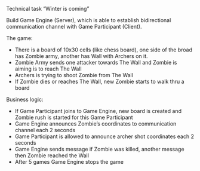 Technical task “Winter is coming”

Build Game Engine (Server), which is able to establish bidirectional communication channel with Game Participant (Client).

The game:
- There is a board of 10x30 cells (like chess board), one side of the broad has Zombie army, another has Wall with Archers on it.
- Zombie Army sends one attacker towards The Wall and Zombie is aiming is to reach The Wall
- Archers is trying to shoot Zombie from The Wall
- If Zombie dies or reaches The Wall, new Zombie starts to walk thru a board

Business logic:
- If Game Participant joins to Game Engine, new board is created and Zombie rush is started for this Game Participant
- Game Engine announces Zombie’s coordinates to communication channel each 2 seconds
- Game Participant is allowed to announce archer shot coordinates each 2 seconds
- Game Engine sends message if Zombie was killed, another message then Zombie reached the Wall
- After 5 games Game Engine stops the game

